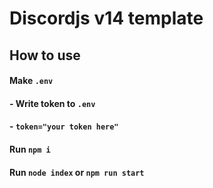 # Discordjs v14 template

## How to use
#### Make `.env`
#### - Write token to `.env`
#### - `token="your token here"`
#### Run `npm i` 
#### Run `node index` or `npm run start`